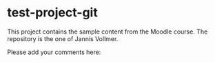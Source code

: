 # test-project-git
This project contains the sample content from the Moodle course. The repository is the one of Jannis Vollmer.

Please add your comments here:
